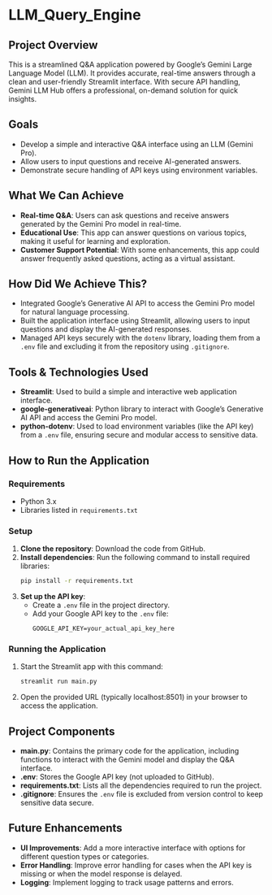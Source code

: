 # LLM_Query_Engine
## Project Overview
This is a streamlined Q&amp;A application powered by Google’s Gemini Large Language Model (LLM). It provides accurate, real-time answers through a clean and user-friendly Streamlit interface. With secure API handling, Gemini LLM Hub offers a professional, on-demand solution for quick insights.

## Goals
- Develop a simple and interactive Q&A interface using an LLM (Gemini Pro).
- Allow users to input questions and receive AI-generated answers.
- Demonstrate secure handling of API keys using environment variables.

## What We Can Achieve
- **Real-time Q&A**: Users can ask questions and receive answers generated by the Gemini Pro model in real-time.
- **Educational Use**: This app can answer questions on various topics, making it useful for learning and exploration.
- **Customer Support Potential**: With some enhancements, this app could answer frequently asked questions, acting as a virtual assistant.

## How Did We Achieve This?
- Integrated Google’s Generative AI API to access the Gemini Pro model for natural language processing.
- Built the application interface using Streamlit, allowing users to input questions and display the AI-generated responses.
- Managed API keys securely with the `dotenv` library, loading them from a `.env` file and excluding it from the repository using `.gitignore`.

## Tools & Technologies Used
- **Streamlit**: Used to build a simple and interactive web application interface.
- **google-generativeai**: Python library to interact with Google’s Generative AI API and access the Gemini Pro model.
- **python-dotenv**: Used to load environment variables (like the API key) from a `.env` file, ensuring secure and modular access to sensitive data.

## How to Run the Application

### Requirements
- Python 3.x
- Libraries listed in `requirements.txt`

### Setup
1. **Clone the repository**: Download the code from GitHub.
2. **Install dependencies**: Run the following command to install required libraries:
   ```bash
   pip install -r requirements.txt
3. **Set up the API key**:
   - Create a `.env` file in the project directory.
   - Add your Google API key to the `.env` file:
     ```plaintext
     GOOGLE_API_KEY=your_actual_api_key_here
     ```
### Running the Application
1. Start the Streamlit app with this command:
   ```bash
   streamlit run main.py
2. Open the provided URL (typically localhost:8501) in your browser to access the application.

## Project Components

- **main.py**: Contains the primary code for the application, including functions to interact with the Gemini model and display the Q&A interface.
- **.env**: Stores the Google API key (not uploaded to GitHub).
- **requirements.txt**: Lists all the dependencies required to run the project.
- **.gitignore**: Ensures the `.env` file is excluded from version control to keep sensitive data secure.

## Future Enhancements
- **UI Improvements**: Add a more interactive interface with options for different question types or categories.
- **Error Handling**: Improve error handling for cases when the API key is missing or when the model response is delayed.
- **Logging**: Implement logging to track usage patterns and errors.
